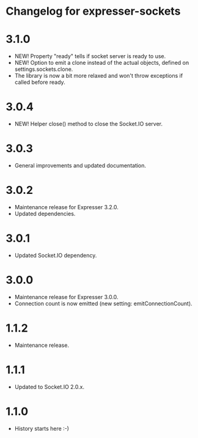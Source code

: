 # Changelog for expresser-sockets

3.1.0
=====
* NEW! Property "ready" tells if socket server is ready to use.
* NEW! Option to emit a clone instead of the actual objects, defined on settings.sockets.clone.
* The library is now a bit more relaxed and won't throw exceptions if called before ready.

3.0.4
=====
* NEW! Helper close() method to close the Socket.IO server.

3.0.3
=====
* General improvements and updated documentation.

3.0.2
=====
* Maintenance release for Expresser 3.2.0.
* Updated dependencies.

3.0.1
=====
* Updated Socket.IO dependency.

3.0.0
=====
* Maintenance release for Expresser 3.0.0.
* Connection count is now emitted (new setting: emitConnectionCount).

1.1.2
=====
* Maintenance release.

1.1.1
=====
* Updated to Socket.IO 2.0.x.

1.1.0
=====
* History starts here :-)
